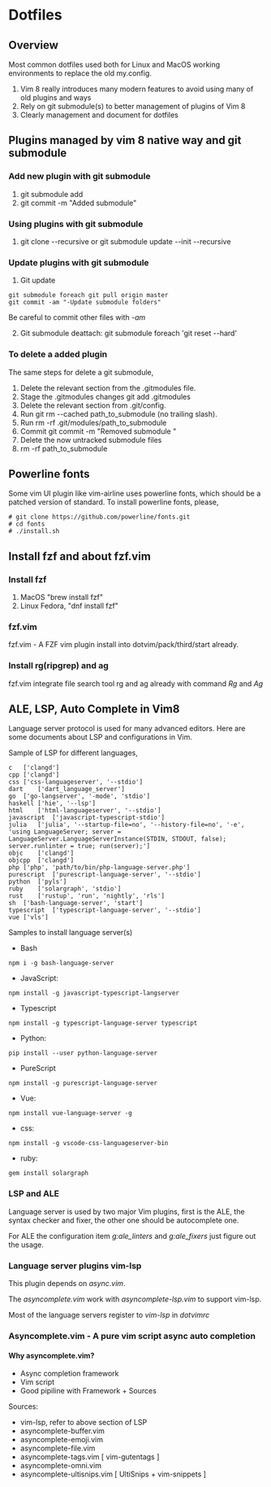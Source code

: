 Dotfiles
==================

## Overview
Most common dotfiles used both for Linux and MacOS working environments to replace the old my.config.

1. Vim 8 really introduces many modern features to avoid using many of old plugins and ways
2. Rely on git submodule(s) to better management of plugins of Vim 8
3. Clearly management and document for dotfiles

## Plugins managed by vim 8 native way and git submodule

### Add new plugin with git submodule
1. git submodule add <github-repo-url> <path-to-plugin>
2. git commit -m "Added submodule"

### Using plugins with git submodule

1. git clone --recursive <this-repos-url> or git submodule update --init --recursive

### Update plugins with git submodule

1. Git update

```
git submodule foreach git pull origin master
git commit -am "-Update submodule folders"
```
Be careful to commit other files with _-am_

2. Git submodule deattach: git submodule foreach 'git reset --hard'

### To delete a added plugin

The same steps for delete a git submodule,

1. Delete the relevant section from the .gitmodules file.
2. Stage the .gitmodules changes git add .gitmodules
3. Delete the relevant section from .git/config.
4. Run git rm --cached path_to_submodule (no trailing slash).
5. Run rm -rf .git/modules/path_to_submodule
6. Commit git commit -m "Removed submodule <name>"
7. Delete the now untracked submodule files
8. rm -rf path_to_submodule

## Powerline fonts

Some vim UI plugin like vim-airline uses powerline fonts, which should be a patched version of standard. To install powerline fonts, please,

```
# git clone https://github.com/powerline/fonts.git
# cd fonts
# ./install.sh
```

## Install fzf and about fzf.vim

### Install fzf

1. MacOS "brew install fzf"
2. Linux Fedora, "dnf install fzf"

### fzf.vim

fzf.vim - A FZF vim plugin install into dotvim/pack/third/start already.

### Install rg(ripgrep) and ag

fzf.vim integrate file search tool rg and ag already with command *Rg* and *Ag*

## ALE, LSP, Auto Complete in Vim8

Language server protocol is used for many advanced editors. Here are some documents about LSP and configurations in Vim.

Sample of LSP for different languages, 

```
c	['clangd']
cpp	['clangd']
css	['css-languageserver', '--stdio']
dart	['dart_language_server']
go	['go-langserver', '-mode', 'stdio']
haskell	['hie', '--lsp']
html	['html-languageserver', '--stdio']
javascript	['javascript-typescript-stdio']
julia	['julia', '--startup-file=no', '--history-file=no', '-e', 'using LanguageServer; server = LanguageServer.LanguageServerInstance(STDIN, STDOUT, false); server.runlinter = true; run(server);']
objc	['clangd']
objcpp	['clangd']
php	['php', 'path/to/bin/php-language-server.php']
purescript	['purescript-language-server', '--stdio']
python	['pyls']
ruby	['solargraph', 'stdio']
rust	['rustup', 'run', 'nightly', 'rls']
sh	['bash-language-server', 'start']
typescript	['typescript-language-server', '--stdio']
vue	['vls']
```

Samples to install language server(s)

* Bash
```
npm i -g bash-language-server
```
* JavaScript:
```
npm install -g javascript-typescript-langserver
```

* Typescript

```
npm install -g typescript-language-server typescript
```

* Python:
```
pip install --user python-language-server
```
* PureScript
```
npm install -g purescript-language-server
```
* Vue:
```
npm install vue-language-server -g
```
* css:
```
npm install -g vscode-css-languageserver-bin
```
* ruby:
```
gem install solargraph
```

### LSP and ALE

Language server is used by two major Vim plugins, first is the ALE, the syntax checker and fixer, the other one should be autocomplete one.

For ALE the configuration item *g:ale_linters* and *g:ale_fixers* just figure out the usage.

### Language server plugins vim-lsp

This plugin depends on *async.vim*.

The *asyncomplete.vim* work with *asyncomplete-lsp.vim* to support vim-lsp.

Most of the language servers register to *vim-lsp* in _dotvimrc_

### Asyncomplete.vim - A pure vim script async auto completion

#### Why asyncomplete.vim?

* Async completion framework
* Vim script
* Good pipiline with Framework + Sources

Sources: 
* vim-lsp, refer to above section of LSP
* asyncomplete-buffer.vim
* asyncomplete-emoji.vim
* asyncomplete-file.vim
* asyncomplete-tags.vim [ vim-gutentags ]
* asyncomplete-omni.vim
* asyncomplete-ultisnips.vim [ UltiSnips + vim-snippets ]
